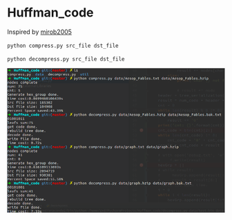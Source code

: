 # Huffman_code

Inspired by [mirob2005](https://github.com/mirob2005/Huffman_Code)

`python compress.py src_file dst_file`

`python decompress.py src_file dst_file`

![result](https://github.com/hustzxd/Huffman_code/blob/master/images/result.png)
